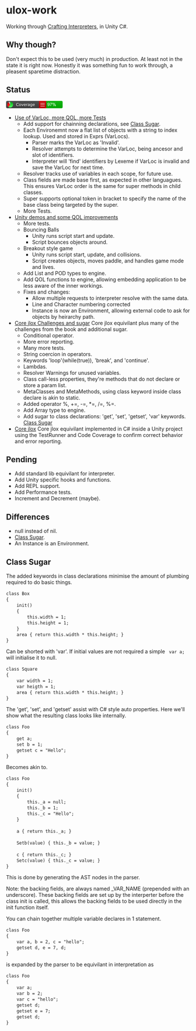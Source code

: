 # ulox-work
Working through [Crafting Interpreters](http://craftinginterpreters.com/), in Unity C#.

## Why though?
Don't expect this to be used (very much) in production. At least not in the state it is right now. Honestly it was something fun to work through, a pleasent sparetime distraction.

## Status 
![current code coverage](badge_linecoverage.png)
- [Use of VarLoc, more QOL, more Tests](../../tree/core_jlox_varloc)
	- Add support for chainning declarations, see [Class Sugar](#class-sugar).
	- Each Environemnt now a flat list of objects with a string to index lookup. Used and stored in Exprs (VarLocs).
		- Parser marks the VarLoc as 'Invalid'.
		- Resolver attempts to determine the VarLoc, being ancesor and slot of identifiers.
		- Interpreter will 'find' identifiers by Lexeme if VarLoc is invalid and save the VarLoc for next time.
	- Resolver tracks use of variables in each scope, for future use.
	- Class fields are made base first, as expected in other languagues. This ensures VarLoc order is the same for super methods in child classes.
	- Super supports optional token in bracket to specify the name of the base class being targeted by the super.
	- More Tests.
- [Unity demos and some QOL improvements](../../tree/core_jlox_unity_demos)
	- More tests.
	- Bouncing Balls 
		- Unity runs script start and update.
		- Script bounces objects around.
	- Breakout style game
		- Unity runs script start, update, and collisions.
		- Script creates objects, moves paddle, and handles game mode and lives.
	- Add List and POD types to engine.
	- Add QOL functions to engine, allowing embedding application to be less aware of the inner workings.
	- Fixes and changes: 
		- Allow multiple requests to interpreter resolve with the same data.
		- Line and Character numbering corrected
		- Instance is now an Environment, allowing external code to ask for objects by heirarchy path.
- [Core jlox Challenges and sugar](../../tree/core_jlox_chall) Core jlox equivilant plus many of the challenges from the book and additional sugar.
	-  Conditional operator.
	-  More error reporting.
	-  Many more tests.
	-  String coercion in operators.
	-  Keywords 'loop'(while(true)), 'break', and 'continue'.
	-  Lambdas.
	-  Resolver Warnings for unused variables.
	-  Class call-less properties, they're methods that do not declare or store a param list.
	-  MetaClasses and MetaMethods, using class keyword inside class declare is akin to static.
	-  Added operator %, +=, -=, \*=, /=, %=.
	-  Add Array type to engine.
	-  Add sugar to class declarations: 'get', 'set', 'getset', 'var' keywords. [Class Sugar](#class-sugar)
- [Core jlox](../../tree/core_jlox) Core jlox equivilant implemented in C# inside a Unity project using the TestRunner and Code Coverage to confirm correct behavior and error reporting.

## Pending
- Add standard lib equivilant for interpreter.
- Add Unity specific hooks and functions.
- Add REPL support.
- Add Performance tests.
- Increment and Decrement (maybe).

## Differences
- null instead of nil.
- [Class Sugar](#class-sugar).
- An Instance is an Environment.

## Class Sugar
The added keywords in class declarations minimise the amount of plumbing required to do basic things.

```
class Box
{
	init() 
	{
		this.width = 1; 
		this.height = 1; 
	}
	area { return this.width * this.height; }
}
```
Can be shorted with 'var'. If initial values are not required a simple ``` var a;``` will initialise it to null.
```
class Square
{
	var width = 1;
	var heigth = 1;
	area { return this.width * this.height; }
}
```
The 'get', 'set', and 'getset' assist with C# style auto properties. Here we'll show what the resulting class looks like internally.
```
class Foo
{
	get a;
	set b = 1;
	getset c = "Hello";
}
```
Becomes akin to.
```
class Foo
{
	init() 
	{
		this._a = null;
		this._b = 1;
		this._c = "Hello";
	}
	
	a { return this._a; }
	
	Setb(value) { this._b = value; }
	
	c { return this._c; }
	Setc(value) { this._c = value; }
}
```
This is done by generating the AST nodes in the parser. 

Note: the backing fields, are always named \_VAR_NAME (prepended with an underscore). These backing fields are set up by the interperter before the class init is called, this allows the backing fields to be used directly in the init function itself.

You can chain together multiple variable declares in 1 statement.
```
class Foo
{
	var a, b = 2, c = "hello";
	getset d, e = 7, d;
}
```
is expanded by the parser to be equivilant in interpretation as 
```
class Foo
{
	var a;
	var b = 2;
	var c = "hello";
	getset d;
	getset e = 7;
	getset d;
}
```
